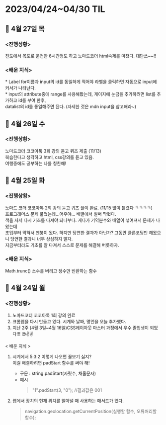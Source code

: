 <h1>2023/04/24~04/30 TIL</H1>

<h2>📝 4월 27일 목 </h2>
<h3><진행상황></h3>
진도에서 목포로 운전만 6시간정도 하고 노마드코더 html숙제를 마쳤다. 대단쓰~~!! <br>
<h3><배운 지식></h3>
* Label for이름과 input의 id를 동일하게 적어야 라벨을 클릭하면 자동으로 input에 커서가 나타난다.<br>
* input의 attribute중에 range를 사용해봤는데, 게이지에 눈금을 추가하려면 list를 추가하고 id를 부여 한후, <br>
  datalist의 id를 통일해주면 된다. (자세한 것은 mdn input을 참고해라~)


<h2>📝 4월 26일 수 </h2>
<h3><진행상황></h3>
노마드코더 코코아톡 3회 강의 듣고 퀴즈 제출 (11/13)<br>
복습한다고 생각하고 html, css강의를 듣고 있음. <br>
여행중에도 공부하는 나를 칭찬해! 
   
   
<h2>📝 4월 25일 화 </h2>
<h3><진행상황></h3>
노마드 코더 코코아톡 2회 강의 듣고 퀴즈 풀이 완료. (11/15 많이 틀렸다 ㅋㅋㅋㅋ) <br>
프로그래머스 문제 풀었는데...어우야... 배열에서 벌써 막혔다. <br>
책을 사서 다시 기초를 다져야 되나부다. 게다가 기약분수와 배열이 섞여져서 문제가 나왔는데 <br>
초입부터 막혀서 멘붕이 왔다. 하지만 당연한 결과가 아닌가? 그동안 클론코딩만 해왔으니 당연한 결과니 너무 상심하지 말자.<br>
지금부터라도 기초를 잘 다져서 스스로 문제를 해결해 버릇하자.<br>

<h3><배운 지식></h3>
Math.trunc() 소수를 버리고 정수만 반환하는 함수 


<h2>📝 4월 24일 월 </h2>

<h3><진행상황></h3>

1. 노마드코더 코코아톡 1회 강의 완료
2. 크롬웹을 다시 만들고 있다. 시계와 날짜, 명언을 오늘 추가했다.
3. 지난 2주 (4월 3일~4월 16일)CSS레이아웃 마스터 과정에서 우수 졸업생이 되었다!!! 😍✌️✌️
   <br>

< 배운 지식 >

1. 시계에서 5:3:2 이렇게 나오면 꼴보기 싫지?
   <br>이걸 해결하려면 padStart 함수를 써야 해!

   - 구문 : string.padStart(자릿수, 채울문자)
   - 예시
     > "1".padStart(3, "0"); //결과값은 001

2. 웹에서 장치의 현재 위치를 알아낼 때 사용하는 매서드가 있다.

   > navigation.geolocation.getCurrentPosition(실행할 함수, 오류처리할 함수);

